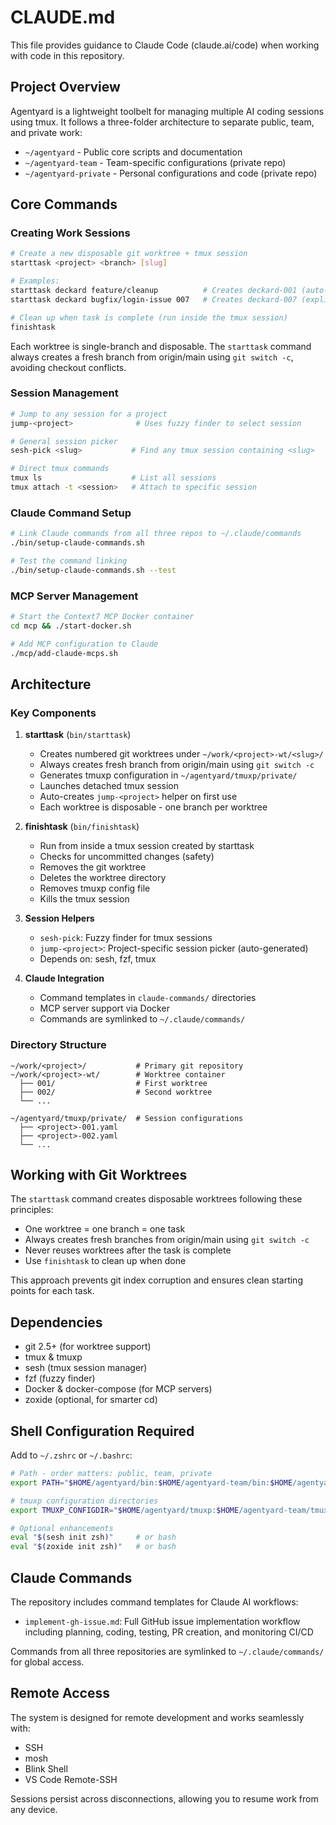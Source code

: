 # CLAUDE.md

This file provides guidance to Claude Code (claude.ai/code) when working with code in this repository.

## Project Overview

Agentyard is a lightweight toolbelt for managing multiple AI coding sessions using tmux. It follows a three-folder architecture to separate public, team, and private work:

- `~/agentyard` - Public core scripts and documentation
- `~/agentyard-team` - Team-specific configurations (private repo)
- `~/agentyard-private` - Personal configurations and code (private repo)

## Core Commands

### Creating Work Sessions
```bash
# Create a new disposable git worktree + tmux session
starttask <project> <branch> [slug]

# Examples:
starttask deckard feature/cleanup          # Creates deckard-001 (auto-numbered)
starttask deckard bugfix/login-issue 007   # Creates deckard-007 (explicit slug)

# Clean up when task is complete (run inside the tmux session)
finishtask
```

Each worktree is single-branch and disposable. The `starttask` command always creates a fresh branch from origin/main using `git switch -c`, avoiding checkout conflicts.

### Session Management
```bash
# Jump to any session for a project
jump-<project>              # Uses fuzzy finder to select session

# General session picker
sesh-pick <slug>           # Find any tmux session containing <slug>

# Direct tmux commands
tmux ls                    # List all sessions
tmux attach -t <session>   # Attach to specific session
```

### Claude Command Setup
```bash
# Link Claude commands from all three repos to ~/.claude/commands
./bin/setup-claude-commands.sh

# Test the command linking
./bin/setup-claude-commands.sh --test
```

### MCP Server Management
```bash
# Start the Context7 MCP Docker container
cd mcp && ./start-docker.sh

# Add MCP configuration to Claude
./mcp/add-claude-mcps.sh
```

## Architecture

### Key Components

1. **starttask** (`bin/starttask`)
   - Creates numbered git worktrees under `~/work/<project>-wt/<slug>/`
   - Always creates fresh branch from origin/main using `git switch -c`
   - Generates tmuxp configuration in `~/agentyard/tmuxp/private/`
   - Launches detached tmux session
   - Auto-creates `jump-<project>` helper on first use
   - Each worktree is disposable - one branch per worktree

2. **finishtask** (`bin/finishtask`)
   - Run from inside a tmux session created by starttask
   - Checks for uncommitted changes (safety)
   - Removes the git worktree
   - Deletes the worktree directory
   - Removes tmuxp config file
   - Kills the tmux session

3. **Session Helpers**
   - `sesh-pick`: Fuzzy finder for tmux sessions
   - `jump-<project>`: Project-specific session picker (auto-generated)
   - Depends on: sesh, fzf, tmux

4. **Claude Integration**
   - Command templates in `claude-commands/` directories
   - MCP server support via Docker
   - Commands are symlinked to `~/.claude/commands/`

### Directory Structure

```
~/work/<project>/           # Primary git repository
~/work/<project>-wt/        # Worktree container
  ├── 001/                  # First worktree
  ├── 002/                  # Second worktree
  └── ...

~/agentyard/tmuxp/private/  # Session configurations
  ├── <project>-001.yaml
  ├── <project>-002.yaml
  └── ...
```

## Working with Git Worktrees

The `starttask` command creates disposable worktrees following these principles:
- One worktree = one branch = one task
- Always creates fresh branches from origin/main using `git switch -c`
- Never reuses worktrees after the task is complete
- Use `finishtask` to clean up when done

This approach prevents git index corruption and ensures clean starting points for each task.

## Dependencies

- git 2.5+ (for worktree support)
- tmux & tmuxp
- sesh (tmux session manager)
- fzf (fuzzy finder)
- Docker & docker-compose (for MCP servers)
- zoxide (optional, for smarter cd)

## Shell Configuration Required

Add to `~/.zshrc` or `~/.bashrc`:
```bash
# Path - order matters: public, team, private
export PATH="$HOME/agentyard/bin:$HOME/agentyard-team/bin:$HOME/agentyard-private/bin:$PATH"

# tmuxp configuration directories
export TMUXP_CONFIGDIR="$HOME/agentyard/tmuxp:$HOME/agentyard-team/tmuxp:$HOME/agentyard-private/tmuxp"

# Optional enhancements
eval "$(sesh init zsh)"     # or bash
eval "$(zoxide init zsh)"   # or bash
```

## Claude Commands

The repository includes command templates for Claude AI workflows:

- `implement-gh-issue.md`: Full GitHub issue implementation workflow including planning, coding, testing, PR creation, and monitoring CI/CD

Commands from all three repositories are symlinked to `~/.claude/commands/` for global access.

## Remote Access

The system is designed for remote development and works seamlessly with:
- SSH
- mosh
- Blink Shell
- VS Code Remote-SSH

Sessions persist across disconnections, allowing you to resume work from any device.